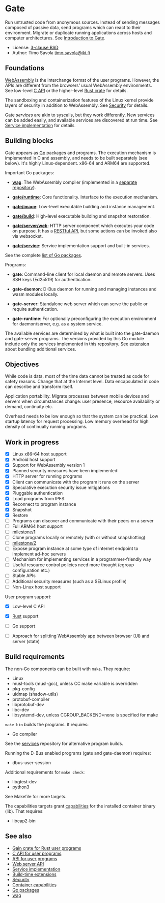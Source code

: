 # Gate

Run untrusted code from anonymous sources.  Instead of sending messages
composed of passive data, send programs which can react to their environment.
Migrate or duplicate running applications across hosts and computer
architectures.
See [Introduction to Gate](https://savo.la/introduction-to-gate.html).

- License: [3-clause BSD](LICENSE)
- Author: Timo Savola <timo.savola@iki.fi>


## Foundations

[WebAssembly](https://webassembly.org) is the interchange format of the user
programs.  However, the APIs are different from the browsers' usual WebAssembly
environments.  See low-level [C API](C.md) or the higher-level
[Rust crate](https://crates.io/crates/gain) for details.

The sandboxing and containerization features of the Linux kernel provide layers
of security in addition to WebAssembly.  See [Security](Security.md) for
details.

Gate *services* are akin to syscalls, but they work differently.  New services
can be added easily, and available services are discovered at run time.  See
[Service implementation](Service.md) for details.


## Building blocks

Gate appears as [Go](https://golang.org) packages and programs.  The execution
mechanism is implemented in C and assembly, and needs to be built separately
(see below).  It's highly Linux-dependent.  x86-64 and ARM64 are supported.

Important Go packages:

  - [**wag**](https://godoc.org/gate.computer/wag):
    The WebAssembly compiler (implemented in a
    [separate repository](https://gate.computer/wag)).

  - [**gate/runtime**](https://godoc.org/gate.computer/gate/runtime):
    Core functionality.  Interface to the execution mechanism.

  - [**gate/image**](https://godoc.org/gate.computer/gate/image):
    Low-level executable building and instance management.

  - [**gate/build**](https://godoc.org/gate.computer/gate/build):
    High-level executable building and snapshot restoration.

  - [**gate/server/web**](https://godoc.org/gate.computer/gate/server/web):
    HTTP server component which executes your code on purpose.  It has a
    [RESTful API](Web.md), but some actions can be invoked also via websocket.

  - [**gate/service**](https://godoc.org/gate.computer/gate/service):
    Service implementation support and built-in services.

See the complete [list of Go packages](https://godoc.org/gate.computer/gate).

Programs:

  - **gate**:
    Command-line client for local daemon and remote servers.  Uses SSH keys
    (Ed25519) for authentication.

  - **gate-daemon**:
    D-Bus daemon for running and managing instances and wasm modules locally.

  - **gate-server**:
    Standalone web server which can serve the public or require authentication.

  - **gate-runtime**:
    For optionally preconfiguring the execution environment for daemon/server,
    e.g. as a system service.

The available services are determined by what is built into the gate-daemon and
gate-server programs.  The versions provided by this Go module include only the
services implemented in this repository.  See [extension](Extension.md) about
bundling additional services.


## Objectives

While code is data, most of the time data cannot be treated as code for safety
reasons.  Change that at the Internet level.  Data encapsulated in code can
describe and transform itself.

Application portability.  Migrate processes between mobile devices and servers
when circumstances change: user presence, resource availability or demand,
continuity etc.

Overhead needs to be low enough so that the system can be practical.  Low
startup latency for request processing.  Low memory overhead for high density
of continually running programs.


## Work in progress

  - [x] Linux x86-64 host support
  - [x] Android host support
  - [x] Support for WebAssembly version 1
  - [x] Planned security measures have been implemented
  - [x] HTTP server for running programs
  - [x] Client can communicate with the program it runs on the server
  - [x] Speculative execution security issue mitigations
  - [x] Pluggable authentication
  - [x] Load programs from IPFS
  - [x] Reconnect to program instance
  - [x] Snapshot
  - [x] Restore
  - [ ] Programs can discover and communicate with their peers on a server
  - [ ] Full ARM64 host support
  - [ ] [milestone/1](https://github.com/gate-computer/gate/milestone/1)
  - [ ] Clone programs locally or remotely (with or without snapshotting)
  - [ ] [milestone/2](https://github.com/gate-computer/gate/milestone/2)
  - [ ] Expose program instance at some type of internet endpoint to implement ad-hoc servers
  - [ ] Mechanism for implementing services in a programmer-friendly way
  - [ ] Useful resource control policies need more thought (cgroup configuration etc.)
  - [ ] Stable APIs
  - [ ] Additional security measures (such as a SELinux profile)
  - [ ] Non-Linux host support

User program support:

  - [x] Low-level C API
  - [x] [Rust](https://crates.io/crates/gain) support
  - [ ] Go support
  - [ ] Approach for splitting WebAssembly app between browser (UI) and server (state)


## Build requirements

The non-Go components can be built with `make`.  They require:

  - Linux
  - musl-tools (musl-gcc), unless CC make variable is overridden
  - pkg-config
  - uidmap (shadow-utils)
  - protobuf-compiler
  - libprotobuf-dev
  - libc-dev
  - libsystemd-dev, unless CGROUP_BACKEND=none is specified for make

`make bin` builds the programs.  It requires:

  - Go compiler

See the [services](https://github.com/gate-computer/services) repository for
alternative program builds.

Running the D-Bus enabled programs (gate and gate-daemon) requires:

  - dbus-user-session

Additional requirements for `make check`:

  - libgtest-dev
  - python3

See Makefile for more targets.

The capabilities targets grant [capabilities](Capabilities.md) for the
installed container binary (lib).  That requires:

  - libcap2-bin


## See also

- [Gain crate for Rust user programs](https://crates.io/crates/gain)
- [C API for user programs](C.md)
- [ABI for user programs](ABI.md)
- [Web server API](Web.md)
- [Service implementation](Service.md)
- [Build-time extensions](Extension.md)
- [Security](Security.md)
- [Container capabilities](Capabilities.md)
- [Go packages](https://godoc.org/gate.computer/gate)
- [wag](https://gate.computer/wag)

